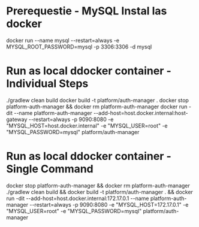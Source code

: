 # Prerequestie - MySQL Instal las docker
docker run --name mysql --restart=always -e MYSQL_ROOT_PASSWORD=mysql -p 3306:3306 -d mysql

# Run as local ddocker container - Individual Steps
./gradlew clean build
docker build -t platform/auth-manager .
docker stop platform-auth-manager && docker rm platform-auth-manager
docker run -dit --name platform-auth-manager --add-host=host.docker.internal:host-gateway --restart=always -p 9090:8080 -e "MYSQL_HOST=host.docker.internal" -e "MYSQL_USER=root" -e "MYSQL_PASSWORD=mysql" platform/auth-manager

# Run as local ddocker container - Single Command
docker stop platform-auth-manager && docker rm platform-auth-manager
./gradlew clean build && docker build -t platform/auth-manager . && docker run -dit --add-host=host.docker.internal:172.17.0.1 --name platform-auth-manager --restart=always -p 9090:8080 -e "MYSQL_HOST=172.17.0.1" -e "MYSQL_USER=root" -e "MYSQL_PASSWORD=mysql" platform/auth-manager